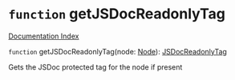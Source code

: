 # `function` getJSDocReadonlyTag

[Documentation Index](../README.md)

`function` getJSDocReadonlyTag(node: [Node](../interface.Node/README.md)): [JSDocReadonlyTag](../interface.JSDocReadonlyTag/README.md)

Gets the JSDoc protected tag for the node if present

